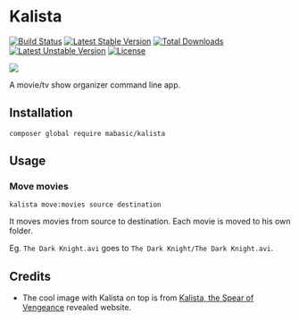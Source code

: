 # Kalista

[![Build Status](https://travis-ci.org/mabasic/kalista.svg)](https://travis-ci.org/mabasic/kalista) [![Latest Stable Version](https://poser.pugx.org/mabasic/kalista/v/stable.svg)](https://packagist.org/packages/mabasic/kalista) [![Total Downloads](https://poser.pugx.org/mabasic/kalista/downloads.svg)](https://packagist.org/packages/mabasic/kalista) [![Latest Unstable Version](https://poser.pugx.org/mabasic/kalista/v/unstable.svg)](https://packagist.org/packages/mabasic/kalista) [![License](https://poser.pugx.org/mabasic/kalista/license.svg)](https://packagist.org/packages/mabasic/kalista)

![](http://news.cdn.leagueoflegends.com/public/images/pages/kal/img/kal-ghost.png)

A movie/tv show organizer command line app.

## Installation

```
composer global require mabasic/kalista
```

## Usage

### Move movies

```
kalista move:movies source destination
```

It moves movies from source to destination. Each movie is moved to his own folder. 

Eg. `The Dark Knight.avi` goes to `The Dark Knight/The Dark Knight.avi`.

## Credits

- The cool image with Kalista on top is from [Kalista, the Spear of Vengeance](http://na.leagueoflegends.com/en/champion-reveal/kalista-spear-vengeance-revealed) revealed website.
